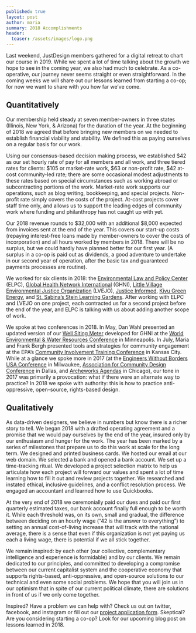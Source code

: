 ```yaml
---
published: true
layout: post
author: maria
summary: 2018 Accomplishments
header:
  teaser: /assets/images/logo.png
---
```

Last weekend, JustDesign members gathered for a digital retreat to chart our course in 2019. While we spent a lot of time talking about the growth we hope to see in the coming year, we also had much to celebrate. As a co-operative, our journey never seems straight or even straightforward. In the coming weeks we will share out our lessons learned from starting a co-op; for now we want to share with you how far we’ve come.

## Quantitatively
Our membership held steady at seven member-owners in three states (Illinois, New York, & Arizona) for the duration of the year. At the beginning of 2018 we agreed that before bringing new members on we needed to establish financial viability and stability. We defined this as paying ourselves on a regular basis for our work. 

Using our consensus-based decision making process, we established $42 as our set hourly rate of pay for all members and all work, and three tiered rates for clients: $105 or market-rate work, $63 or non-profit rate, $42 at-cost community-led rate; there are some occasional modest adjustments to these rates based on special circumstances such as working abroad or subcontracting portions of the work. Market-rate work supports our operations, such as blog writing, bookkeeping, and special projects. Non-profit rate simply covers the costs of the project. At-cost projects cover staff time only, and allows us to support the leading edges of community work where funding and philanthropy has not caught up with yet. 

Our 2018 revenue rounds to $32,000 with an additional $8,000 expected from invoices sent at the end of the year. This covers our start-up costs (repaying interest-free loans made by member-owners to cover the costs of incorporation) and all hours worked by members in 2018. There will be no surplus, but we could hardly have planned better for our first year. (A surplus in a co-op is paid out as dividends, a good adventure to undertake in our second year of operation, after the basic tax and guaranteed payments processes are routine).

We worked for six clients in 2018: the [Environmental Law and Policy Center](http://elpc.org/) (ELPC), [Global Health Network International](http://www.globalhopenetwork.org/) (GHNI),  [Little Village Environmental Justice Organization](http://www.lvejo.org/) (LVEJO), [Justice Informed](https://www.justiceinformed.com/), [Kivu Green Energy](http://www.kivugreenenergy.com/), and [St. Sabina’s Stein Learning Gardens](https://www.sabinagardens.org/). After working with ELPC and LVEJO on one project, each contracted us for a second project before the end of the year, and ELPC is talking with us about adding another scope of work. 

We spoke at two conferences in 2018. In May, Dan Wahl presented an updated version of our [Well Siting Meter](http://justdesign.coop/well-siting-meter) developed for GHNI at the [World Environmental & Water Resources Conference](https://www.ewricongress.org/) in Minneapolis. In July, Maria and Frank Bergh presented tools and strategies for community engagement at the EPA’s [Community Involvement Training Conference](https://trainex.org/2018-CITP-Registration/agenda.cfm) in Kansas City. While at a glance we spoke more in 2017 (at the [Engineers Without Borders USA Conference](http://justdesign.coop/ewb-conference-recap) in Milwaukee, [Association for Community Design Conference](http://www.bcworkshop.org/posts/acd40-conference-recap) in Dallas, and [Archeworks Agendas](http://justdesign.coop/archeworks-agendas-2) in Chicago), our tone in 2017 was primarily a provocation: what if there were an alternate way to practice? In 2018 we spoke with authority: this is how to practice anti-oppressive, open-source, rights-based design.

## Qualitatively
As data-driven designers, we believe in numbers but know there is a richer story to tell. We began 2018 with a drafted operating agreement and a promise that we would pay ourselves by the end of the year, insured only by our enthusiasm and hunger for the work. The year has been marked by a series of milestones that prepare us to do this work at scale for the long term.  We designed and printed business cards. We hosted our email at our web domain. We selected a bank and opened a bank account. We set up a time-tracking ritual. We developed a project selection matrix to help us articulate how each project will forward our values and spent a lot of time learning how to fill it out and review projects together. We researched and instated ethical, inclusive guidelines, and a conflict resolution process. We engaged an accountant and learned how to use Quickbooks. 

At the very end of 2018 we ceremonially paid our dues and paid our first quarterly estimated taxes, our bank account finally full enough to be worth it. While each threshold was, on its own, small and gradual, the difference between deciding on an hourly wage (“42 is the answer to everything”) to setting an annual cost-of-living increase that will track with the national average, there is a sense that even if this organization is not yet paying us each a living wage, there is potential if we all stick together. 

We remain inspired: by each other (our collective, complementary intelligence and experience is formidable) and by our clients. We remain dedicated to our principles, and committed to developing a compromise between our current capitalist system and the cooperative economy that supports rights-based, anti-oppressive, and open-source solutions to our technical and even some social problems. We hope that you will join us in our optimism that in spite of our current political climate, there are solutions in front of us if we only come together. 

Inspired? Have a problem we can help with? Check us out on twitter, facebook, and instagram or fill out our [project application form](https://docs.google.com/forms/d/e/1FAIpQLSdlzJmrJ7sNZIcl4ekMy45uMo6iVm154u8TNsS47dZu-lziEg/viewform). Skeptical? Are you considering starting a co-op? Look for our upcoming blog post on lessons learned in 2018.
